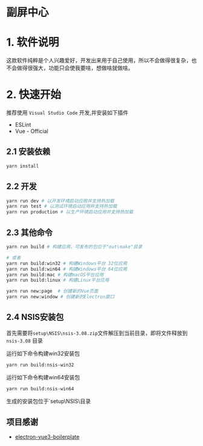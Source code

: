 <h1 src="https://github.com/xuanbingBank/Secondary-screen-center" >副屏中心</h1>

# 1. 软件说明

这款软件纯粹是个人兴趣爱好，开发出来用于自己使用，所以不会做得很复杂，也不会做得很强大，功能只会使我要啥，想做啥就做啥。

# 2. 快速开始

推荐使用 `Visual Studio Code` 开发,并安装如下插件

- ESLint
- Vue - Official
  
## 2.1 安装依赖

```bash
yarn install
```

## 2.2 开发

```bash
yarn run dev # 以开发环境启动应用并支持热加载
yarn run test # 以测试环境启动应用并支持热加载
yarn run production # 以生产环境启动应用并支持热加载
```

## 2.3 其他命令

```bash
yarn run build # 构建应用，可发布的包位于"out\make"目录

# 或者
yarn run build:win32 # 构建Windows平台 32位应用
yarn run build:win64 # 构建Windows平台 64位应用
yarn run build:mac # 构建macOS平台应用
yarn run build:linux # 构建Linux平台应用

yarn run new:page  # 创建新的Vue页面
yarn run new:window # 创建新的Electron窗口
```

## 2.4 NSIS安装包

首先需要将`setup\NSIS\nsis-3.08.zip`文件解压到当前目录，即将文件释放到 `nsis-3.08` 目录

运行如下命令构建win32安装包

```bash
yarn run build:nsis-win32
```
运行如下命令构建win64安装包

```bash
yarn run build:nsis-win64
```

生成的安装包位于`setup\NSIS\目录

## 项目感谢

- [electron-vue3-boilerplate](https://github.com/winsoft666/electron-vue3-boilerplate)